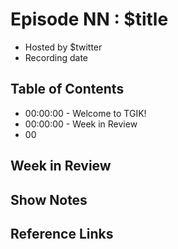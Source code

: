 # Episode NN : $title

- Hosted by $twitter
- Recording date

<!--- Thumbnailed embed of the video, n8Xo_ghCIOSY is the video id from the youtube url --->


## Table of Contents

- 00:00:00 - Welcome to TGIK!
- 00:00:00 - Week in Review
- 00
## Week in Review


## Show Notes


## Reference Links
